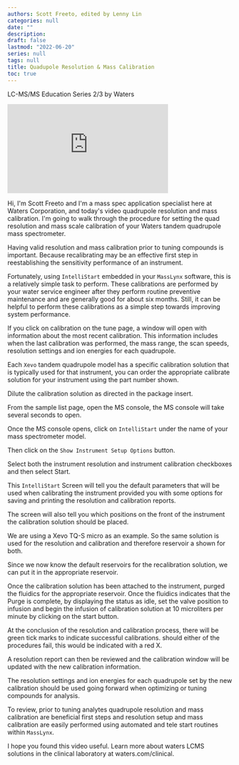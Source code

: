 ```yaml
---
authors: Scott Freeto, edited by Lenny Lin
categories: null
date: ""
description: 
draft: false
lastmod: "2022-06-20"
series: null
tags: null
title: Quadupole Resolution & Mass Calibration
toc: true
---
```

LC-MS/MS Education Series 2/3 by Waters  

<iframe width="360" height="200" src="https://www.youtube.com/embed/vkT0nrbeoDY" title="LC-MS/MS Education Series: Quadrupole Resolution and Mass Calibration" frameborder="0" allow="accelerometer; autoplay; clipboard-write; encrypted-media; gyroscope; picture-in-picture" allowfullscreen></iframe>
<!--more-->

Hi, I'm Scott Freeto and I'm a mass spec application specialist here at Waters Corporation, and today's video quadrupole resolution and mass calibration. I'm going to walk through the procedure for setting the quad resolution and mass scale calibration of your Waters tandem quadrupole mass spectrometer.  

Having valid resolution and mass calibration prior to tuning compounds is important. Because recalibrating may be an effective first step in reestablishing the sensitivity performance of an instrument.  

Fortunately, using `IntelliStart` embedded in your `MassLynx` software, this is a relatively simple task to perform. These calibrations are performed by your water service engineer after they perform routine preventive maintenance and are generally good for about six months. Still, it can be helpful to perform these calibrations as a simple step towards improving system performance.  

If you click on calibration on the tune page, a window will open with information about the most recent calibration. This information includes when the last calibration was performed, the mass range, the scan speeds, resolution settings and ion energies for each quadrupole.  

Each `Xevo` tandem quadrupole model has a specific calibration solution that is typically used for that instrument, you can order the appropriate calibrate solution for your instrument using the part number shown.  

Dilute the calibration solution as directed in the package insert.  

From the sample list page, open the MS console, the MS console will take several seconds to open.  

Once the MS console opens, click on `IntelliStart` under the name of your mass spectrometer model.  

Then click on the `Show Instrument Setup Options` button.  

Select both the instrument resolution and instrument calibration checkboxes and then select Start.  

This `IntelliStart` Screen will tell you the default parameters that will be used when calibrating the instrument provided you with some options for saving and printing the resolution and calibration reports.  

The screen will also tell you which positions on the front of the instrument the calibration solution should be placed.  

We are using a Xevo TQ-S micro as an example. So the same solution is used for the resolution and calibration and therefore reservoir a shown for both.  

Since we now know the default reservoirs for the recalibration solution, we can put it in the appropriate reservoir.  

Once the calibration solution has been attached to the instrument, purged the fluidics for the appropriate reservoir. Once the fluidics indicates that the Purge is complete, by displaying the status as idle, set the valve position to infusion and begin the infusion of calibration solution at 10 microliters per minute by clicking on the start button.  

At the conclusion of the resolution and calibration process, there will be green tick marks to indicate successful calibrations. should either of the procedures fail, this would be indicated with a red X.  

A resolution report can then be reviewed and the calibration window will be updated with the new calibration information.  

The resolution settings and ion energies for each quadrupole set by the new calibration should be used going forward when optimizing or tuning compounds for analysis.   

To review, prior to tuning analytes quadrupole resolution and mass calibration are beneficial first steps and resolution setup and mass calibration are easily performed using automated and tele start routines within `MassLynx`.   

I hope you found this video useful. Learn more about waters LCMS solutions in the clinical laboratory at waters.com/clinical.